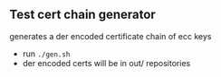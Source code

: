 ## Test cert chain generator 

generates a der encoded certificate chain of ecc keys 
- run `./gen.sh`
- der encoded certs will be in out/ repositories    
